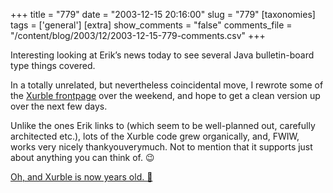 +++
title = "779"
date = "2003-12-15 20:16:00"
slug = "779"
[taxonomies]
tags = ['general']
[extra]
show_comments = "false"
comments_file = "/content/blog/2003/12/2003-12-15-779-comments.csv"
+++

Interesting looking at Erik’s news today to see several Java bulletin-board type things covered.

In a totally unrelated, but nevertheless coincidental move, I rewrote some of the [Xurble frontpage](http://xurble.sf.net) over the weekend, and hope to get a clean version up over the next few days.

Unlike the ones Erik links to (which seem to be well-planned out, carefully architected etc.), lots of the Xurble code grew organically, and, FWIW, works very nicely thankyouverymuch. Not to mention that it supports just about anything you can think of. 😉

<ins>Oh, and Xurble is now years old. 🙂</ins>
